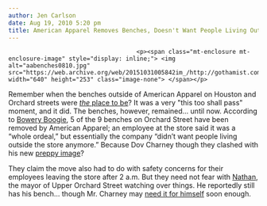 ```yaml
---
author: Jen Carlson
date: Aug 19, 2010 5:20 pm
title: American Apparel Removes Benches, Doesn't Want People Living Outside Store
---
```


	
										<p><span class="mt-enclosure mt-enclosure-image" style="display: inline;"> <img alt="aabenches0810.jpg" src="https://web.archive.org/web/20151031005842im_/http://gothamist.com/attachments/arts_jen/aabenches0810.jpg" width="640" height="253" class="image-none"> </span></p>

<p>Remember when the benches outside of American Apparel on Houston and Orchard streets were <a href="https://web.archive.org/web/20151031005842/http://gothamist.com/2007/08/16/the_bench.php"><em>the</em> place to be</a>? It was a very &quot;this too shall pass&quot; moment, and it did. The benches, however, remained... until now. According to <a href="https://web.archive.org/web/20151031005842/http://www.boweryboogie.com/2010/08/american-apparel-on-east-houston-removes-benches.html#more-18464">Bowery Boogie</a>, 5 of the 9 benches on Orchard Street have been removed by American Apparel; an employee at the store said it was a &#x201C;whole ordeal,&#x201D; but essentially the company &#x201C;didn&#x2019;t want people living outside the store anymore.&#x201D; Because Dov Charney though they clashed with his new <a href="https://web.archive.org/web/20151031005842/http://gothamist.com/2010/08/13/dov_charney_declares_death_of_hipst.php">preppy image</a>? </p>

<p>They claim the move also had to do with safety concerns for their employees leaving the store after 2 a.m. But they need not fear with <a href="https://web.archive.org/web/20151031005842/http://www.boweryboogie.com/2010/03/the-mayor-of-upper-orchard-street.html">Nathan</a>, the mayor of Upper Orchard Street watching over things. He reportedly still has his bench... though Mr. Charney may <a href="https://web.archive.org/web/20151031005842/http://www.huffingtonpost.com/2010/08/17/american-apparel-bankrupt_1_n_685069.html">need it for himself</a> soon enough.</p>					
										
									
				